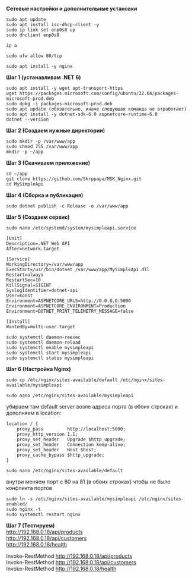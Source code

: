 **Сетевые настройки и дополнительные установки**

```
sudo apt update
sudo apt install isc-dhcp-client -y
sudo ip link set enp0s8 up
sudo dhclient enp0s8

```
```
ip a
```
```
sudo ufw allow 80/tcp
```
```
sudo apt install -y nginx
```

**Шаг 1 (устанавливам .NET 6)**
```
sudo apt install -y wget apt-transport-https
wget https://packages.microsoft.com/config/ubuntu/22.04/packages-microsoft-prod.deb
sudo dpkg -i packages-microsoft-prod.deb
sudo apt update (обязательно, иначе следующая команда не отработает)
sudo apt install -y dotnet-sdk-6.0 aspnetcore-runtime-6.0
dotnet --version
```

**Шаг 2 (Создаем нужные директории)**
```
sudo mkdir -p /var/www/app
sudo chmod 755 /var/www/app
mkdir -p ~/app
```


**Шаг 3 (Скачиваем приложение)**
```
cd ~/app
git clone https://github.com/Skrppapa/MSK_Nginx.git
cd MySimpleApi
```

**Шаг 4 (Сборка и публикация)**
```
sudo dotnet publish -c Release -o /var/www/app
```

**Шаг 5 (Создаем сервис)**
```
sudo nano /etc/systemd/system/mysimpleapi.service
```
```
[Unit]
Description=.NET Web API
After=network.target

[Service]
WorkingDirectory=/var/www/app
ExecStart=/usr/bin/dotnet /var/www/app/MySimpleApi.dll
Restart=always
RestartSec=10
KillSignal=SIGINT
SyslogIdentifier=dotnet-api
User=konst
Environment=ASPNETCORE_URLS=http://0.0.0.0:5000
Environment=ASPNETCORE_ENVIRONMENT=Production
Environment=DOTNET_PRINT_TELEMETRY_MESSAGE=false

[Install]
WantedBy=multi-user.target
```
```
sudo systemctl daemon-reexec
sudo systemctl daemon-reload
sudo systemctl enable mysimpleapi
sudo systemctl start mysimpleapi
sudo systemctl status mysimpleapi
```

**Шаг 6 (Настройка Nginx)**
```
sudo cp /etc/nginx/sites-available/default /etc/nginx/sites-available/mysimpleapi
```
```
sudo nano /etc/nginx/sites-available/mysimpleapi
```
убираем там default server возле адреса порта (в обоих строках) и дополняем в location:
```
location / {
    proxy_pass         http://localhost:5000;
    proxy_http_version 1.1;
    proxy_set_header   Upgrade $http_upgrade;
    proxy_set_header   Connection keep-alive;
    proxy_set_header   Host $host;
    proxy_cache_bypass $http_upgrade;
}
```
```
sudo nano /etc/nginx/sites-available/default
```
внутри меняем порт с 80 на 81 (в обоих строках) чтобы не было конфликта портов
```
sudo ln -s /etc/nginx/sites-available/mysimpleapi /etc/nginx/sites-enabled/
sudo nginx -t
sudo systemctl restart nginx
```

**Шаг 7 (Тестируем)**  
http://192.168.0.18/api/products  
http://192.168.0.18/api/customers  
http://192.168.0.18/health  

Invoke-RestMethod http://192.168.0.18/api/products  
Invoke-RestMethod http://192.168.0.18/api/customers  
Invoke-RestMethod http://192.168.0.18/health  
